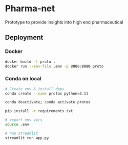 # Pharma-net 
Prototype to provide insights into high end pharmaceutical 

## Deployment 
### Docker 
~~~bash
docker build -t proto .
docker run --env-file .env -p 8080:8080 proto

~~~
### Conda on local 
~~~bash 
# Create env & install deps 
conda create --name protos python=3.11

conda deactivate; conda activate protos

pip install -r requirements.txt

# export env vars
source .env 

# run streamlit
streamlit run app.py
~~~